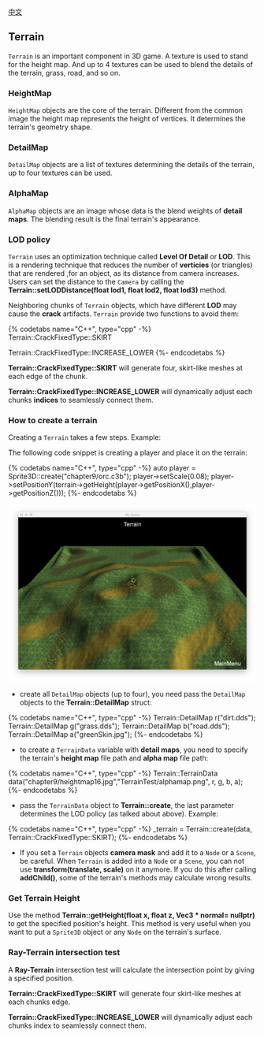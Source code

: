<div class="langs">
  <a href="#" class="btn" onclick="toggleLanguage()">中文</a>
</div>

## Terrain
`Terrain` is an important component in 3D game. A texture is used to stand for the
height map. And up to 4 textures can be used to blend the details of the terrain,
grass, road, and so on.

### HeightMap
`HeightMap` objects are the core of the terrain. Different from the common image
the height map represents the height of vertices. It determines the terrain's
geometry shape.

### DetailMap
`DetailMap` objects are a list of textures determining the details of the terrain,
up to four textures can be used.

### AlphaMap
`AlphaMap` objects are an image whose data is the blend weights of __detail maps__.
The blending result is the final terrain's appearance.

### LOD policy
`Terrain` uses an optimization technique called __Level Of Detail__ or __LOD__.
This is a rendering technique that reduces the number of __verticies__ (or triangles)
that are rendered ,for an object,  as its distance from camera increases. Users
can set the distance to the `Camera` by calling the
__Terrain::setLODDistance(float lod1, float lod2, float lod3)__ method.

Neighboring chunks of `Terrain` objects, which have different __LOD__ may cause
 the __crack__ artifacts. `Terrain` provide two functions to avoid them:

{% codetabs name="C++", type="cpp" -%}
Terrain::CrackFixedType::SKIRT

Terrain::CrackFixedType::INCREASE_LOWER
{%- endcodetabs %}

__Terrain::CrackFixedType::SKIRT__ will generate four, skirt-like meshes at each
edge of the chunk.

__Terrain::CrackFixedType::INCREASE_LOWER__ will dynamically adjust each chunks
__indices__ to seamlessly connect them.

### How to create a terrain
Creating a `Terrain` takes a few steps. Example:

The following code snippet is creating a player and place it on the terrain:

{% codetabs name="C++", type="cpp" -%}
auto player = Sprite3D::create("chapter9/orc.c3b");
player->setScale(0.08);
player->setPositionY(terrain->getHeight(player->getPositionX(),player->getPositionZ()));
{%- endcodetabs %}

![](3d-img/9_10.png)

* create all `DetailMap` objects (up to four), you need pass the `DetailMap`
objects to the __Terrain::DetailMap__ struct:

{% codetabs name="C++", type="cpp" -%}
Terrain::DetailMap r("dirt.dds");
Terrain::DetailMap g("grass.dds");
Terrain::DetailMap b("road.dds");
Terrain::DetailMap a("greenSkin.jpg");
{%- endcodetabs %}

* to create a `TerrainData` variable with __detail maps__, you need to specify
the terrain's __height map__ file path and __alpha map__ file path:

{% codetabs name="C++", type="cpp" -%}
Terrain::TerrainData data("chapter9/heightmap16.jpg","TerrainTest/alphamap.png", r, g, b, a);
{%- endcodetabs %}

* pass the `TerrainData` object to __Terrain::create__, the last parameter determines
the LOD policy (as talked about above). Example:

{% codetabs name="C++", type="cpp" -%}
_terrain = Terrain::create(data, Terrain::CrackFixedType::SKIRT);
{%- endcodetabs %}

* If you set a `Terrain` objects __camera mask__ and add it to a `Node` or a
`Scene`, be careful. When `Terrain` is added into a `Node` or a `Scene`, you can
not use __transform(translate, scale)__ on it anymore. If you do this after calling
__addChild()__, some of the terrain's methods may calculate wrong results.

### Get Terrain Height
Use the method __Terrain::getHeight(float x, float z, Vec3 * normal= nullptr)__ to
get the specified position's height. This method is very useful when you want to
put a `Sprite3D` object or any `Node` on the terrain's surface.

### Ray-Terrain intersection test
A __Ray-Terrain__ intersection test will calculate the intersection point by giving
a specified position.

__Terrain::CrackFixedType::SKIRT__ will generate four skirt-like meshes at each
chunks edge.

__Terrain::CrackFixedType::INCREASE_LOWER__ will dynamically adjust each chunks
index to seamlessly connect them.
